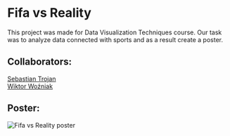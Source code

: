 # Fifa vs Reality

This project was made for Data Visualization Techniques course.
Our task was to analyze data connected with sports and as a result create a poster.

## Collaborators:
[Sebastian Trojan](https://github.com/SebastianTrojan)<br>
[Wiktor Woźniak](https://github.com/wozniakw2002)

## Poster:

![Fifa vs Reality poster](https://github.com/tymsoncyferki/TWD-Project-Fifa/blob/main/data/fifa-poster-image.jpg)

